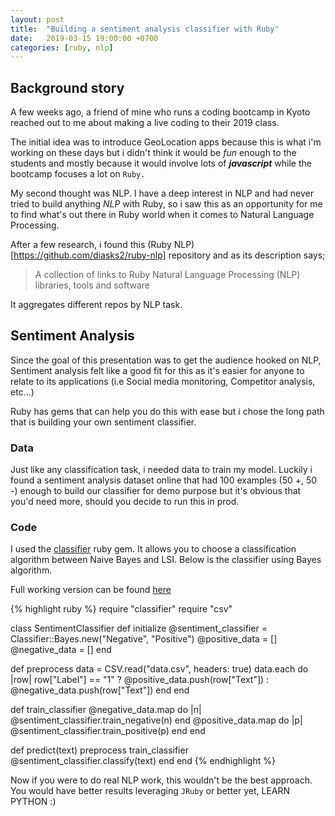 ```yaml
---
layout: post
title:  "Building a sentiment analysis classifier with Ruby"
date:   2019-03-15 19:00:00 +0700
categories: [ruby, nlp]
---
```


## Background story

A few weeks ago, a friend of mine who runs a coding bootcamp in Kyoto reached out to me about making a live coding to their 2019 class. 

The initial idea was to introduce GeoLocation apps because this is what i'm working on these days but i didn't think it would be *fun* enough to the students and mostly because it would involve lots of ***javascript*** while the bootcamp focuses a lot on `Ruby.`

My second thought was NLP. I have a deep interest in NLP and had never tried to build anything *NLP* with Ruby, so i saw this as an opportunity for me to find what's out there in Ruby world when it comes to Natural Language Processing.

After a few research, i found this (Ruby NLP)[https://github.com/diasks2/ruby-nlp] repository and as its description says; 
> A collection of links to Ruby Natural Language Processing (NLP) libraries, tools and software

It aggregates different repos by NLP task.

## Sentiment Analysis

Since the goal of this presentation was to get the audience hooked on NLP, Sentiment analysis felt like a good fit for this as it's easier for anyone to relate to its applications (i.e Social media monitoring, Competitor analysis, etc...)

Ruby has gems that can help you do this with ease but i chose the long path that is building your own sentiment classifier.

### Data

Just like any classification task, i needed data to train my model. Luckily i found a sentiment analysis dataset online that had 100 examples (50 +, 50 -) enough to build our classifier for demo purpose but it's obvious that you'd need more, should you decide to run this in prod.

### Code

I used the [classifier](https://github.com/cardmagic/classifier) ruby gem. It allows you to choose a classification algorithm between Naive Bayes and LSI. Below is the classifier using Bayes algorithm.

Full working version can be found [here](https://github.com/eyewritecode/Ruby-Sentiment-Analysis)

{% highlight ruby %}
require "classifier"
require "csv"

class SentimentClassifier
  def initialize
    @sentiment_classifier = Classifier::Bayes.new("Negative", "Positive")
    @positive_data = []
    @negative_data = []
  end

  def preprocess
    data = CSV.read("data.csv", headers: true)
    data.each do |row|
      row["Label"] == "1" ? @positive_data.push(row["Text"]) : @negative_data.push(row["Text"])
    end
  end

  def train_classifier
    @negative_data.map do |n|
      @sentiment_classifier.train_negative(n)
    end
    @positive_data.map do |p|
      @sentiment_classifier.train_positive(p)
    end
  end
  
  def predict(text)
    preprocess
    train_classifier
    @sentiment_classifier.classify(text)
  end
end
{% endhighlight %}

Now if you were to do real NLP work, this wouldn't be the best approach. You would have better results leveraging `JRuby` or better yet, LEARN PYTHON :)
